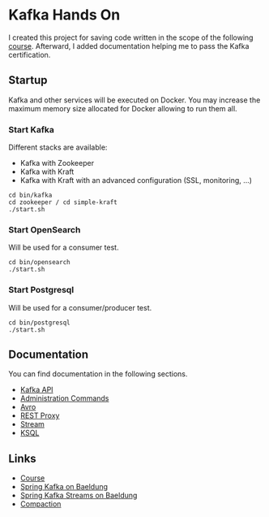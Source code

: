 # Kafka Hands On

I created this project for saving code written in the scope of the following [course](https://www.udemy.com/course/apache-kafka).
Afterward, I added documentation helping me to pass the Kafka certification.


## Startup

Kafka and other services will be executed on Docker. You may increase the maximum memory size allocated for Docker allowing to run them all.


### Start Kafka

Different stacks are available:
* Kafka with Zookeeper
* Kafka with Kraft
* Kafka with Kraft with an advanced configuration (SSL, monitoring, ...)

````
cd bin/kafka
cd zookeeper / cd simple-kraft
./start.sh
````


### Start OpenSearch

Will be used for a consumer test.

````
cd bin/opensearch
./start.sh
````


### Start Postgresql

Will be used for a consumer/producer test.

````
cd bin/postgresql
./start.sh
````


## Documentation

You can find documentation in the following sections.

- [Kafka API](doc/kafka/kafka.md)
- [Administration Commands](doc/kafka/admin-command.md)
- [Avro](doc/avro/readme.md)
- [REST Proxy](doc/rest-proxy/readme.md)
- [Stream](doc/stream/readme.md)
- [KSQL](doc/ksql/readme.md)


## Links

* [Course](https://www.udemy.com/course/apache-kafka)
* [Spring Kafka on Baeldung](https://www.baeldung.com/spring-kafka)
* [Spring Kafka Streams on Baeldung](https://www.baeldung.com/spring-boot-kafka-streams)
* [Compaction](https://docs.confluent.io/kafka/design/log_compaction.html#configure-compaction)